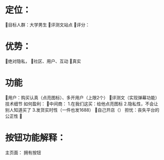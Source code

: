 # 定位：
目标人群：大学男生
评测文站点
评分：
# 优势：
绝对隐私，
社区、用户、互动
真实
# 功能
用户：购买认真（点亮图标）、多开用户（上限2个）
评测文（实现弹幕功能）
技术细节
如何盈利：
中间商：
1.在我们这买：给他点亮图标
2.隐私性，不会让别人知道买了
3.发货实时性（一件也发1688）
自己开店（） 担忧：丧失平台的公正性



# 按钮功能解释：
主页面：
拥有按钮
